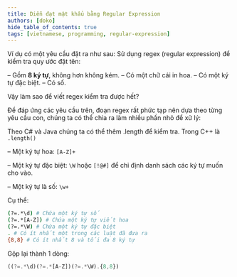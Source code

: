 ```yaml
---
title: Diễn đạt mật khẩu bằng Regular Expression
authors: [doko]
hide_table_of_contents: true
tags: [vietnamese, programming, regular-expression]
---
```


Ví dụ có một yêu cầu đặt ra như sau: Sử dụng regex (regular expression) để kiểm tra quy ước đặt tên:

– Gồm **8 ký tự**, không hơn không kém.
– Có một chữ cái in hoa.
– Có một ký tự đặc biệt.
– Có số.

Vậy làm sao để viết regex kiểm tra được hết?

<!--truncate-->

Để đáp ứng các yêu cầu trên, đoạn regex rất phức tạp nên dựa theo từng yêu cầu con, chúng ta có thể chia ra làm nhiều phần nhỏ để xử lý:

Theo C# và Java chúng ta có thể thêm .length để kiểm tra. Trong C++ là `.length()`

– Một ký tự hoa: `[A-Z]+`

– Một ký tự đặc biệt: `\W` hoặc `[!@#]` để chỉ định danh sách các ký tự muốn cho vào.

– Một ký tự là số: `\w+`

Cụ thể:

```bash
(?=.*\d) # Chứa một ký tự số
(?=.*[A-Z]) # Chứa một ký tự viết hoa
(?=.*\W) # Chứa một ký tự đặc biệt
. # Có ít nhất một trong các luật đã đưa ra
{8,8} # Có ít nhất 8 và tối đa 8 ký tự
```

Gộp lại thành 1 dòng:

```js
((?=.*\d)(?=.*[A-Z])(?=.*\W).{8,8})
```

